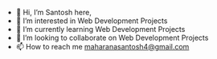 - 👋 Hi, I’m Santosh here,
- 👀 I’m interested in Web Development Projects
- 🌱 I’m currently learning Web Development Projects
- 💞️ I’m looking to collaborate on Web Development Projects
- 📫 How to reach me maharanasantosh4@gmail.com

<!---
maharanasantosh4/maharanasantosh4 is a ✨ special ✨ repository because its `README.md` (this file) appears on your GitHub profile.
You can click the Preview link to take a look at your changes.
--->
